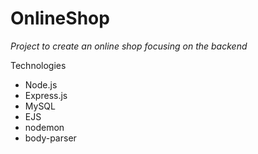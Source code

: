 # OnlineShop

 *Project to create an online shop focusing on the backend* 

Technologies  
  - Node.js
  - Express.js
  - MySQL
  - EJS
  - nodemon
  - body-parser

  
